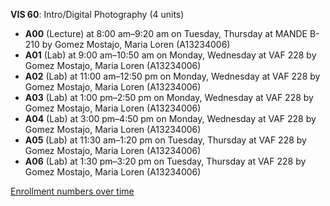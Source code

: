 **VIS 60**: Intro/Digital Photography (4 units)

- **A00** (Lecture) at 8:00 am–9:20 am on Tuesday, Thursday at MANDE B-210 by Gomez Mostajo, Maria Loren (A13234006)
- **A01** (Lab) at 9:00 am–10:50 am on Monday, Wednesday at VAF 228 by Gomez Mostajo, Maria Loren (A13234006)
- **A02** (Lab) at 11:00 am–12:50 pm on Monday, Wednesday at VAF 228 by Gomez Mostajo, Maria Loren (A13234006)
- **A03** (Lab) at 1:00 pm–2:50 pm on Monday, Wednesday at VAF 228 by Gomez Mostajo, Maria Loren (A13234006)
- **A04** (Lab) at 3:00 pm–4:50 pm on Monday, Wednesday at VAF 228 by Gomez Mostajo, Maria Loren (A13234006)
- **A05** (Lab) at 11:30 am–1:20 pm on Tuesday, Thursday at VAF 228 by Gomez Mostajo, Maria Loren (A13234006)
- **A06** (Lab) at 1:30 pm–3:20 pm on Tuesday, Thursday at VAF 228 by Gomez Mostajo, Maria Loren (A13234006)

[Enrollment numbers over time](./VIS60.tsv)
